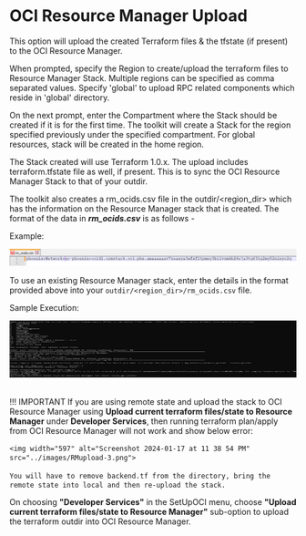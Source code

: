 # OCI Resource Manager Upload


This option will upload the created Terraform files & the tfstate (if present) to the OCI Resource Manager.

When prompted, specify the Region to create/upload the terraform files to Resource Manager Stack. Multiple regions can be specified as comma separated values. Specify 'global' to upload RPC related components which reside in 'global' directory.

On the next prompt, enter the Compartment where the Stack should be created if it is for the first time. The toolkit will create a Stack for the region specified previously under the specified compartment. For global resources, stack will be created in the home region.

The Stack created will use Terraform 1.0.x. The upload includes terraform.tfstate file as well, if present. This is to sync the OCI Resource Manager Stack to that of your outdir.

The toolkit also creates a rm_ocids.csv file in the outdir/<region_dir\> which has the information on the Resource Manager stack that is created. The format of the data in ***rm_ocids.csv*** is as follows - 



Example:

<kbd>
<img width="800" alt="image" src="../images/RMupload-1.png">
</kbd>

To use an existing Resource Manager stack, enter the details in the format provided above into your ```outdir/<region_dir>/rm_ocids.csv``` file. 

Sample Execution:

<kbd>
<img width="800" height="100" alt="image" src="../images/RMupload-2.png">
</kbd><br><br>



!!! IMPORTANT 
    If you are using remote state and upload the stack to OCI Resource Manager using <b>Upload current terraform files/state to Resource Manager</b> under <b>Developer Services</b>, then running terraform plan/apply from OCI Resource Manager will not work and show below error:

    <img width="597" alt="Screenshot 2024-01-17 at 11 38 54 PM" src="../images/RMupload-3.png">

    You will have to remove backend.tf from the directory, bring the remote state into local and then re-upload the stack.
On choosing **"Developer Services"** in the SetUpOCI menu, choose **"Upload current terraform files/state to Resource Manager"** sub-option to upload the terraform outdir into OCI Resource Manager.

